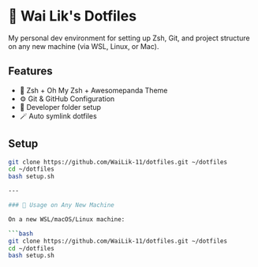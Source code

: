 # 🧠 Wai Lik's Dotfiles

My personal dev environment for setting up Zsh, Git, and project structure on any new machine (via WSL, Linux, or Mac).

## Features

- 🔧 Zsh + Oh My Zsh + Awesomepanda Theme
- ⚙️ Git & GitHub Configuration
- 📁 Developer folder setup
- 🪄 Auto symlink dotfiles

## Setup

```bash
git clone https://github.com/WaiLik-11/dotfiles.git ~/dotfiles
cd ~/dotfiles
bash setup.sh

---

### 🧪 Usage on Any New Machine

On a new WSL/macOS/Linux machine:

```bash
git clone https://github.com/WaiLik-11/dotfiles.git ~/dotfiles
cd ~/dotfiles
bash setup.sh
